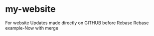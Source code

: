 # my-website
For website
Updates made directly on GITHUB before Rebase
Rebase example-Now with merge
